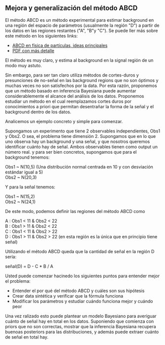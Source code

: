 ## Mejora y generalización del método ABCD


El método ABCD es un método experimental para estimar background en una región del espacio de parámetros (usualmente la región "D") a partir de los datos en las regiones restantes ("A", "B"y "C").  Se puede ller más sobre este método en los siguientes links:

- <a href="https://particle.wiki/wiki/ABCD_method">ABCD en física de partículas, ideas principales</a>
- <a href="https://twiki.cern.ch/twiki/pub/Main/ABCDMethod/ABCDGuide_draft18Oct18.pdf?">PDF con más detalle</a>

El método es muy claro, y estima al background en la signal región de un modo muy astuto. 

Sin embargo, para ser tan claro utiliza métodos de cortes-duros y presunciones de no-señal en las background regions que no son óptimos y muchas veces no son satisfechos por la data.  Por esta razón, proponemos que un método basado en inferencia Bayesiana puede aumentar considerablemente el alcance del análisis de los datos.  Proponemos estudiar un método en el cual reemplazamos cortes duros por conocimientos a priori que permitan desentrañar la forma de la señal y el background dentro de los datos.

Analicemos un ejemplo concreto y simple para comenzar.

Supongamos un experimento que tiene 2 observables independientes, Obs1 y Obs2. O sea, el problema tiene dimensión 2.  Supongamos que en lo que uno observa hay un background y una señal, y que nosotros queremos identificar cuánto hay de señal.    Ambos observables tienen como output un número real. y para ser bien concretos, supongamos que para el background tenemos:

Obs1 ~ N(10,5)   (Una distribución normal centrada en 10 y con desviación estándar igual a 5) <br>
Obs2 ~ N(20,3)

Y para la señal tenemos:

Obs1 ~ N(15,2)<br>
Obs2 ~ N(24,1)

De este modo, podemos definir las regiones del método ABCD como

A : Obs1 < 11 & Obs2 < 22<br>
B : Obs1 > 11 & Obs2 < 22<br>
C : Obs1 < 11 & Obs2 > 22<br>
D : Obs1 > 11 & Obs2 > 22  (en esta región es la única que en principio tiene señal)

Utilizando el método ABCD queda que la cantidad de señal en la región D sería:

señal(D) = D - C * B / A

Usted puede comenzar hacinedo los siguientes puntos para entender mejor el problema:

- Entender el por qué del método ABCD y cuáles son sus hipótesis
- Crear data sintética y verificar que la fórmula funciona
- Modificar los parámetros y estudiar cuándo funciona mejor y cuándo peor

Una vez ralizado esto puede plantear un modelo Bayesiano para averiguar cuánto de señal hay en total en los datos.  Suponiendo que comienza con priors que no son correctas, mostrar que la inferencia Bayesiana recupera buenoas posteriors para las distribuciones, y además puede extraer cuánto de señal en total hay.







